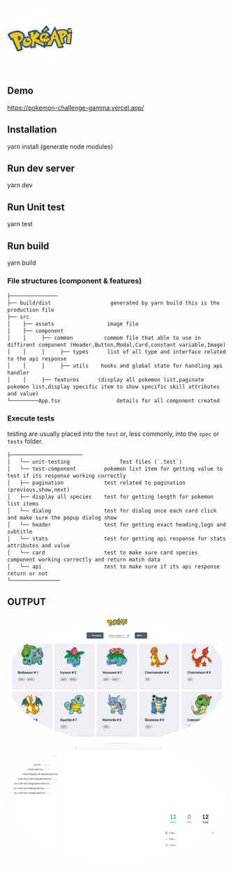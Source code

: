 
<img style='border-radius:50%' src='./src/assets/poke.png' width='150' height='150'>


## Demo
https://pokemon-challenge-gamma.vercel.app/




## Installation

yarn install (generate node modules) 


## Run dev server

yarn dev



## Run Unit test 

yarn test 


## Run build 

yarn build 






### File structures (component & features)

    ├───────────────
    ├── build/dist                   generated by yarn build this is the production file    
    ├── src
    │    ├── assets                 image file              
    │    ├── component     
    │    │     ├── common          commom file that able to use in diffirent component (Header,Button,Modal,Card,constant variable,Image)
    │    │     │     ├── types      list of all type and interface related to the api response                
    │    │     │     ├── utils    hooks and global state for handling api handler 
    │    │     ├── features      (display all pokemon list,paginate pokemon list,display specific item to show specific skill attributes and value)                            
    └─────────App.tsx                  details for all component created 




### Execute tests

 testing are usually placed into the `test` or, less commonly, into the `spec` or `tests` folder.

  
    ├───────────────────────
    │   └── unit-testing                Test files (`.test`)
    │   └── test-component         pokemon list item for getting value to test if its response working correctly      
    │   ├── pagination             test related to pagination (previous,show,next)
    │   ├── display all species    test for getting length for pokemon list items
    │   └── dialog                 test for dialog once each card click and make sure the popup dialog show
    │   └── header                 test for getting exact heading,logo and subtitle
    │   └── stats                  test for getting api response for stats attributes and value
    │   └── card                   test to make sure card species component working correctly and return match data
    │   └── api                    test to make sure if its api response return or not
    └────────────────


## OUTPUT
<a style='text-decoration:none;color:#000000' href='https://pokemon-challenge-gamma.vercel.app/' targer='blank'><img style='border-radius:50%' src='./src/assets/pokemon-result.PNG' width='100%' height='100%'></a>
<img style='border-radius:50%' src='./src/assets/test-result.PNG' width='100%' height='100%'>